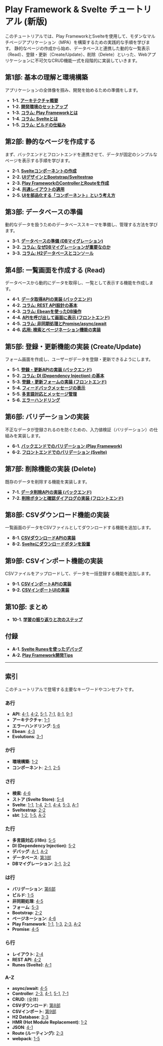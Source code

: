 # Play Framework & Svelte チュートリアル (新版)

このチュートリアルでは、Play FrameworkとSvelteを使用して、モダンなマルチページアプリケーション（MPA）を構築するための実践的な手順を学びます。
静的なページの作成から始め、データベースと連携した動的な一覧表示（Read）、登録・更新（Create/Update）、削除（Delete）といった、Webアプリケーションに不可欠なCRUD機能一式を段階的に実装していきます。

## 第1部: 基本の理解と環境構築

アプリケーションの全体像を掴み、開発を始めるための準備をします。

- **1-1. [アーキテクチャ概要](./01-アーキテクチャ概要.md)**
- **1-2. [開発環境のセットアップ](./02-開発環境のセットアップ.md)**
- **1-3. [コラム: Play Frameworkとは](./03-コラム-Play-Frameworkとは.md)**
- **1-4. [コラム: Svelteとは](./04-コラム-Svelteとは.md)**
- **1-5. [コラム: ビルドの仕組み](./05-コラム-ビルドの仕組み.md)**

## 第2部: 静的なページを作成する

まず、バックエンドとフロントエンドを連携させて、データが固定のシンプルなページを表示する手順を学びます。

- **2-1. [Svelteコンポーネントの作成](./06-Svelteコンポーネントの作成.md)**
- **2-2. [UIデザインとBootstrap/Sveltestrap](./07-UIデザインとBootstrap.md)**
- **2-3. [Play FrameworkのControllerとRouteを作成](./08-Play-ControllerとRouteの作成.md)**
- **2-4. [共通レイアウトの適用](./09-共通レイアウトの適用.md)**
- **2-5. [UIを部品化する「コンポーネント」という考え方](./10-UIの部品化.md)**

## 第3部: データベースの準備

動的なデータを扱うためのデータベーススキーマを準備し、管理する方法を学びます。

- **3-1. [データベースの準備 (DBマイグレーション)](./11-DBマイグレーション.md)**
- **3-2. [コラム: なぜDBマイグレーションが重要なのか](./12-コラム-DBマイグレーションの重要性.md)**
- **3-3. [コラム: H2データベースとコンソール](./13-コラム-H2データベースとコンソール.md)**

## 第4部: 一覧画面を作成する (Read)

データベースから動的にデータを取得し、一覧として表示する機能を作成します。

- **4-1. [データ取得APIの実装 (バックエンド)](./14-データ取得APIの実装.md)**
- **4-2. [コラム: REST API設計の基本](./15-コラム-REST-API設計の基本.md)**
- **4-3. [コラム: Ebeanを使ったDB操作](./16-コラム-Ebeanを使ったDB操作.md)**
- **4-4. [APIを呼び出して画面に表示 (フロントエンド)](./17-SvelteからAPIを呼び出す.md)**
- **4-5. [コラム: 非同期処理とPromise/async/await](./18-コラム-非同期処理.md)**
- **4-6. [応用: 検索とページネーション機能の実装](./19-応用-検索とページネーション.md)**

## 第5部: 登録・更新機能の実装 (Create/Update)

フォーム画面を作成し、ユーザーがデータを登録・更新できるようにします。

- **5-1. [登録・更新APIの実装 (バックエンド)](./20-登録・更新APIの実装.md)**
- **5-2. [コラム: DI (Dependency Injection) の基本](./21-コラム-DIの基本.md)**
- **5-3. [登録・更新フォームの実装 (フロントエンド)](./22-Svelteで登録・更新フォームを作成.md)**
- **5-4. [フィードバックメッセージの表示](./23-フィードバックメッセージの表示.md)**
- **5-5. [多言語対応とメッセージ管理](./24-多言語対応とメッセージ管理.md)**
- **5-6. [エラーハンドリング](./25-エラーハンドリング.md)**

## 第6部: バリデーションの実装

不正なデータが登録されるのを防ぐための、入力値検証（バリデーション）の仕組みを実装します。

- **6-1. [バックエンドでのバリデーション (Play Framework)](./26-バックエンドでのバリデーション.md)**
- **6-2. [フロントエンドでのバリデーション (Svelte)](./27-フロントエンドでのバリデーション.md)**

## 第7部: 削除機能の実装 (Delete)

既存のデータを削除する機能を実装します。

- **7-1. [データ削除APIの実装 (バックエンド)](./28-データ削除APIの実装.md)**
- **7-2. [削除ボタンと確認ダイアログの実装 (フロントエンド)](./29-Svelteから削除機能を呼び出す.md)**

## 第8部: CSVダウンロード機能の実装

一覧画面のデータをCSVファイルとしてダウンロードする機能を追加します。

- **8-1. [CSVダウンロードAPIの実装](./30-CSVダウンロードAPIの実装.md)**
- **8-2. [Svelteにダウンロードボタンを設置](./31-Svelteにダウンロードボタンを設置.md)**

## 第9部: CSVインポート機能の実装

CSVファイルをアップロードして、データを一括登録する機能を追加します。

- **9-1. [CSVインポートAPIの実装](./32-CSVインポートAPIの実装.md)**
- **9-2. [CSVインポートUIの実装](./33-CSVインポートUIの実装.md)**

## 第10部: まとめ

- **10-1. [学習の振り返りと次のステップ](./34-学習の振り返りと次のステップ.md)**

## 付録

- **A-1. [Svelte Runesを使ったデバッグ](./付録1-Svelte-Runesを使ったデバッグ.md)**
- **A-2. [Play Framework開発Tips](./付録2-Play-Framework開発Tips.md)**

---

## 索引

このチュートリアルで登場する主要なキーワードやコンセプトです。

### あ行
- **API**: [4-1](./14-データ取得APIの実装.md), [4-2](./15-コラム-REST-API設計の基本.md), [5-1](./20-登録・更新APIの実装.md), [7-1](./28-データ削除APIの実装.md), [8-1](./30-CSVダウンロードAPIの実装.md), [9-1](./32-CSVインポートAPIの実装.md)
- **アーキテクチャ**: [1-1](./01-アーキテクチャ概要.md)
- **エラーハンドリング**: [5-6](./25-エラーハンドリング.md)
- **Ebean**: [4-3](./16-コラム-Ebeanを使ったDB操作.md)
- **Evolutions**: [3-1](./11-DBマイグレーション.md)

### か行
- **環境構築**: [1-2](./02-開発環境のセットアップ.md)
- **コンポーネント**: [2-1](./06-Svelteコンポーネントの作成.md), [2-5](./10-UIの部品化.md)

### さ行
- **検索**: [4-6](./19-応用-検索とページネーション.md)
- **ストア (Svelte Store)**: [5-4](./23-フィードバックメッセージの表示.md)
- **Svelte**: [1-1](./01-アーキテクチャ概要.md), [1-4](./04-コラム-Svelteとは.md), [2-1](./06-Svelteコンポーネントの作成.md), [4-4](./17-SvelteからAPIを呼び出す.md), [5-3](./22-Svelteで登録・更新フォームを作成.md), [A-1](./付録1-Svelte-Runesを使ったデバッグ.md)
- **Sveltestrap**: [2-2](./07-UIデザインとBootstrap.md)
- **sbt**: [1-2](./02-開発環境のセットアップ.md), [1-5](./05-コラム-ビルドの仕組み.md), [A-2](./付録2-Play-Framework開発Tips.md)

### た行
- **多言語対応 (i18n)**: [5-5](./24-多言語対応とメッセージ管理.md)
- **DI (Dependency Injection)**: [5-2](./21-コラム-DIの基本.md)
- **デバッグ**: [A-1](./付録1-Svelte-Runesを使ったデバッグ.md), [A-2](./付録2-Play-Framework開発Tips.md)
- **データベース**: [第3部](./11-DBマイグレーション.md)
- **DBマイグレーション**: [3-1](./11-DBマイグレーション.md), [3-2](./12-コラム-DBマイグレーションの重要性.md)

### は行
- **バリデーション**: [第6部](./26-バックエンドでのバリデーション.md)
- **ビルド**: [1-5](./05-コラム-ビルドの仕組み.md)
- **非同期処理**: [4-5](./18-コラム-非同期処理.md)
- **フォーム**: [5-3](./22-Svelteで登録・更新フォームを作成.md)
- **Bootstrap**: [2-2](./07-UIデザインとBootstrap.md)
- **ページネーション**: [4-6](./19-応用-検索とページネーション.md)
- **Play Framework**: [1-1](./01-アーキテクチャ概要.md), [1-3](./03-コラム-Play-Frameworkとは.md), [2-3](./08-Play-ControllerとRouteの作成.md), [A-2](./付録2-Play-Framework開発Tips.md)
- **Promise**: [4-5](./18-コラム-非同期処理.md)

### ら行
- **レイアウト**: [2-4](./09-共通レイアウトの適用.md)
- **REST API**: [4-2](./15-コラム-REST-API設計の基本.md)
- **Runes (Svelte)**: [A-1](./付録1-Svelte-Runesを使ったデバッグ.md)

### A-Z
- **async/await**: [4-5](./18-コラム-非同期処理.md)
- **Controller**: [2-3](./08-Play-ControllerとRouteの作成.md), [4-1](./14-データ取得APIの実装.md), [5-1](./20-登録・更新APIの実装.md), [7-1](./28-データ削除APIの実装.md)
- **CRUD**: (全体)
- **CSVダウンロード**: [第8部](./30-CSVダウンロードAPIの実装.md)
- **CSVインポート**: [第9部](./32-CSVインポートAPIの実装.md)
- **H2 Database**: [3-3](./13-コラム-H2データベースとコンソール.md)
- **HMR (Hot Module Replacement)**: [1-2](./02-開発環境のセットアップ.md)
- **JSON**: [4-1](./14-データ取得APIの実装.md)
- **Route (ルーティング)**: [2-3](./08-Play-ControllerとRouteの作成.md)
- **webpack**: [1-5](./05-コラム-ビルドの仕組み.md)